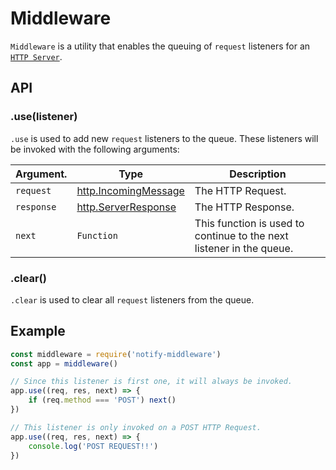 # Middleware

`Middleware` is a utility that enables the queuing of `request` listeners for an [`HTTP Server`](https://nodejs.org/api/http.html#http_class_http_server).

## API
### .use(listener)
`.use` is used to add new `request` listeners to the queue. These listeners will be invoked with the following arguments:

Argument.  | Type       | Description
---------- | ---------- | -----------
`request`  | [http.IncomingMessage](https://nodejs.org/api/http.html#http_class_http_incomingmessage) | The HTTP Request.
`response` | [http.ServerResponse](https://nodejs.org/api/http.html#http_class_http_serverresponse) | The HTTP Response.
`next`     | `Function` | This function is used to continue to the next listener in the queue.

### .clear()
`.clear` is used to clear all `request` listeners from the queue.

## Example

```javascript
const middleware = require('notify-middleware')
const app = middleware()

// Since this listener is first one, it will always be invoked.
app.use((req, res, next) => {
    if (req.method === 'POST') next()
})

// This listener is only invoked on a POST HTTP Request.
app.use((req, res, next) => {
    console.log('POST REQUEST!!')
})
```